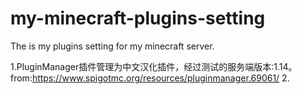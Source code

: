 # my-minecraft-plugins-setting                                                                                                              
The is my plugins setting for my minecraft server.                                                                                                             

1.PluginManager插件管理为中文汉化插件，经过测试的服务端版本:1.14。     
from:https://www.spigotmc.org/resources/pluginmanager.69061/
2.

